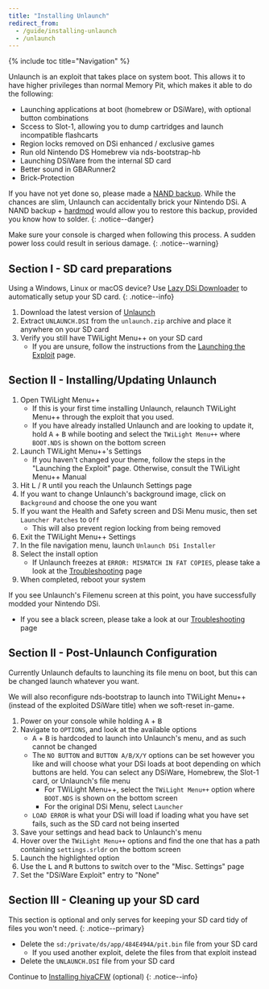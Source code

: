 ```yaml
---
title: "Installing Unlaunch"
redirect_from:
  - /guide/installing-unlaunch
  - /unlaunch
---
```


{% include toc title="Navigation" %}

Unlaunch is an exploit that takes place on system boot. This allows it to have higher privileges than normal Memory Pit, which makes it able to do the following:

- Launching applications at boot (homebrew or DSiWare), with optional button combinations
- Sccess to Slot-1, allowing you to dump cartridges and launch incompatible flashcarts
- Region locks removed on DSi enhanced / exclusive games
- Run old Nintendo DS Homebrew via nds-bootstrap-hb
- Launching DSiWare from the internal SD card
- Better sound in GBARunner2
- Brick-Protection

If you have not yet done so, please made a [NAND backup](dumping-nand). While the chances are slim, Unlaunch can accidentally brick your Nintendo DSi. A NAND backup + [hardmod](https://web.archive.org/web/20151102221503/https://gbatemp.net/threads/dsi-downgrading-the-complete-guide.393682/) would allow you to restore this backup, provided you know how to solder.
{: .notice--danger}

Make sure your console is charged when following this process. A sudden power loss could result in serious damage.
{: .notice--warning}

## Section I - SD card preparations

Using a Windows, Linux or macOS device? Use [Lazy DSi Downloader](lazy-dsi-downloader) to automatically setup your SD card.
{: .notice--info}

1. Download the latest version of [Unlaunch](https://problemkaputt.de/unlaunch.zip)
1. Extract `UNLAUNCH.DSI` from the `unlaunch.zip` archive and place it anywhere on your SD card
1. Verify you still have TWiLight Menu++ on your SD card
   - If you are unsure, follow the instructions from the [Launching the Exploit](launching-the-exploit#twilight-menu) page.

## Section II - Installing/Updating Unlaunch

1. Open TWiLight Menu++
   - If this is your first time installing Unlaunch, relaunch TWiLight Menu++ through the exploit that you used.
   - If you have already installed Unlaunch and are looking to update it, hold <kbd class="face">A</kbd> + <kbd class="face">B</kbd> while booting and select the `TWiLight Menu++` where `BOOT.NDS` is shown on the bottom screen
1. Launch TWiLight Menu++'s Settings
   - If you haven't changed your theme, follow the steps in the "Launching the Exploit" page. Otherwise, consult the TWiLight Menu++ Manual
1. Hit <kbd class="l">L</kbd> / <kbd class="r">R</kbd> until you reach the Unlaunch Settings page
1. If you want to change Unlaunch's background image, click on `Background` and choose the one you want
1. If you want the Health and Safety screen and DSi Menu music, then set `Launcher Patches` to `Off`
   - This will also prevent region locking from being removed
1. Exit the TWiLight Menu++ Settings
1. In the file navigation menu, launch `Unlaunch DSi Installer`
1. Select the install option
   - If Unlaunch freezes at `ERROR: MISMATCH IN FAT COPIES`, please take a look at the [Troubleshooting](troubleshooting) page
1. When completed, reboot your system

If you see Unlaunch's Filemenu screen at this point, you have successfully modded your Nintendo DSi.
- If you see a black screen, please take a look at our [Troubleshooting](troubleshooting) page

## Section II - Post-Unlaunch Configuration

Currently Unlaunch defaults to launching its file menu on boot, but this can be changed launch whatever you want.

We will also reconfigure nds-bootstrap to launch into TWiLight Menu++ (instead of the exploited DSiWare title) when we soft-reset in-game.

1. Power on your console while holding <kbd class="face">A</kbd> + <kbd class="face">B</kbd>
1. Navigate to `OPTIONS`, and look at the available options
   - <kbd class="face">A</kbd> + <kbd class="face">B</kbd> is hardcoded to launch into Unlaunch's menu, and as such cannot be changed
   - The `NO BUTTON` and `BUTTON A/B/X/Y` options can be set however you like and will choose what your DSi loads at boot depending on which buttons are held. You can select any DSiWare, Homebrew, the Slot-1 card, or Unlaunch's file menu
      - For TWiLight Menu++, select the `TWiLight Menu++` option where `BOOT.NDS` is shown on the bottom screen
      - For the original DSi Menu, select `Launcher`
   - `LOAD ERROR` is what your DSi will load if loading what you have set fails, such as the SD card not being inserted
1. Save your settings and head back to Unlaunch's menu
1. Hover over the `TWiLight Menu++` options and find the one that has a path containing `settings.srldr` on the bottom screen
1. Launch the highlighted option
1. Use the <kbd class="l">L</kbd> and <kbd class="r">R</kbd> buttons to switch over to the "Misc. Settings" page
1. Set the "DSiWare Exploit" entry to "None"

## Section III - Cleaning up your SD card

This section is optional and only serves for keeping your SD card tidy of files you won't need.
{: .notice--primary}

- Delete the `sd:/private/ds/app/484E494A/pit.bin` file from your SD card
   - If you used another exploit, delete the files from that exploit instead
- Delete the `UNLAUNCH.DSI` file from your SD card

Continue to [Installing hiyaCFW](installing-hiyacfw) (optional)
{: .notice--info}
